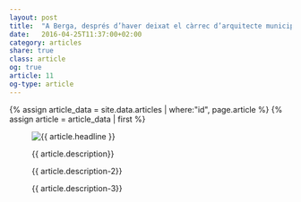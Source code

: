 ```yaml
---
layout: post
title:  "A Berga, després d’haver deixat el càrrec d’arquitecte municipal, projectarà la Serarols & Associats"
date:   2016-04-25T11:37:00+02:00
category: articles
share: true
class: article
og: true
article: 11
og-type: article
---
```


{% assign article_data = site.data.articles | where:"id", page.article %}
{% assign article = article_data | first %}
<figure>
	<img src="{{ article.image.url }}" alt="{{ article.headline }}" class="img-responsive" />
	<figcaption>
		<p class="lead">{{ article.description}} </p>
		<p>{{ article.description-2}} </p>
		<p>{{ article.description-3}} </p>
	</figcaption>
</figure>